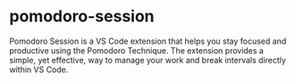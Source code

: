 # pomodoro-session
Pomodoro Session is a VS Code extension that helps you stay focused and productive using the Pomodoro Technique. The extension provides a simple, yet effective, way to manage your work and break intervals directly within VS Code.
